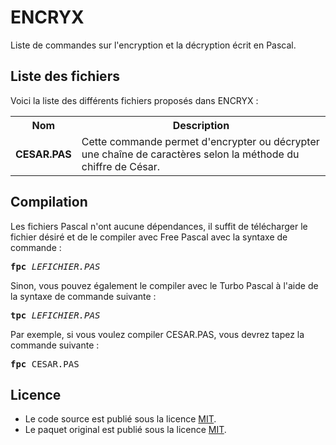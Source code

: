 # ENCRYX
Liste de commandes sur l'encryption et la décryption écrit en Pascal.

<h2>Liste des fichiers</h2>

Voici la liste des différents fichiers proposés dans ENCRYX :

<table>
	<tr>
		<th>Nom</th>
		<th>Description</th>	
	</tr>
	<tr>
		<td><b>CESAR.PAS</b></td>
		<td>Cette commande permet d'encrypter ou décrypter une chaîne de caractères selon la méthode du chiffre de César.</td>
	</tr>
</table>

<h2>Compilation</h2>
	
Les fichiers Pascal n'ont aucune dépendances, il suffit de télécharger le fichier désiré et de le compiler avec Free Pascal avec la syntaxe de commande  :

<pre><b>fpc</b> <i>LEFICHIER.PAS</i></pre>
	
Sinon, vous pouvez également le compiler avec le Turbo Pascal à l'aide de la syntaxe de commande suivante :	

<pre><b>tpc</b> <i>LEFICHIER.PAS</i></pre>
	
Par exemple, si vous voulez compiler CESAR.PAS, vous devrez tapez la commande suivante :

<pre><b>fpc</b> CESAR.PAS</pre>

<h2>Licence</h2>
<ul>
 <li>Le code source est publié sous la licence <a href="https://github.com/gladir/ENCRYX/blob/main/LICENSE">MIT</a>.</li>
 <li>Le paquet original est publié sous la licence <a href="https://github.com/gladir/ENCRYX/blob/main/LICENSE">MIT</a>.</li>
</ul>

